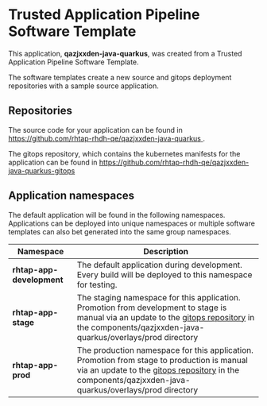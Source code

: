 # Trusted Application Pipeline Software Template

This application, **qazjxxden-java-quarkus**, was created from a Trusted Application Pipeline Software Template.

The software templates create a new source and gitops deployment repositories with a sample source application. 

## Repositories

The source code for your application can be found in [https://github.com/rhtap-rhdh-qe/qazjxxden-java-quarkus ](https://github.com/rhtap-rhdh-qe/qazjxxden-java-quarkus ).
 
The gitops repository, which contains the kubernetes manifests for the application can be found in 
[https://github.com/rhtap-rhdh-qe/qazjxxden-java-quarkus-gitops ](https://github.com/rhtap-rhdh-qe/qazjxxden-java-quarkus-gitops ) 

## Application namespaces 

The default application will be found in the following namespaces. Applications can be deployed into unique namespaces or multiple software templates can also bet generated into the same group namespaces.  

|  Namespace   |  Description   |  
| -------- | -------- |   
| **rhtap-app-development** | The default application during development. Every build will be deployed to this namespace for testing. | 
| **rhtap-app-stage** | The staging namespace for this application. Promotion from development to stage is manual via an update to the [gitops repository](https://github.com/rhtap-rhdh-qe/qazjxxden-java-quarkus-gitops ) in the components/qazjxxden-java-quarkus/overlays/prod directory |  
| **rhtap-app-prod** | The production namespace for this application. Promotion from stage to production is manual via an update to the [gitops repository](https://github.com/rhtap-rhdh-qe/qazjxxden-java-quarkus-gitops ) in the components/qazjxxden-java-quarkus/overlays/prod directory | 